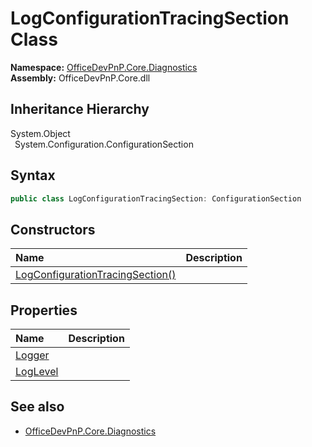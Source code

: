 # LogConfigurationTracingSection Class
  

**Namespace:** [OfficeDevPnP.Core.Diagnostics](OfficeDevPnP.Core.Diagnostics.md)  
**Assembly:** OfficeDevPnP.Core.dll  
## Inheritance Hierarchy
System.Object  
&ensp;System.Configuration.ConfigurationSection  
## Syntax
```C#
public class LogConfigurationTracingSection: ConfigurationSection
```
## Constructors
|**Name**|**Description**|
|:-----|:-----|
| [LogConfigurationTracingSection()](OfficeDevPnP.Core.Diagnostics.LogConfigurationTracingSection.ctor1.md) |  
## Properties
|**Name**|**Description**|
|:-----|:-----|
| [Logger](OfficeDevPnP.Core.Diagnostics.LogConfigurationTracingSection.Logger.md) | 
| [LogLevel](OfficeDevPnP.Core.Diagnostics.LogConfigurationTracingSection.LogLevel.md) | 
## See also
- [OfficeDevPnP.Core.Diagnostics](OfficeDevPnP.Core.Diagnostics.md)
